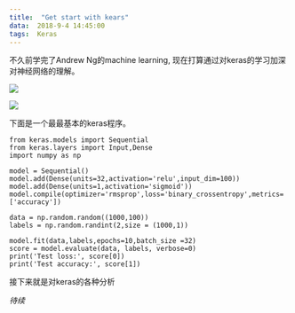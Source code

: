 ```yaml
---
title:  "Get start with kears"
data:  2018-9-4 14:45:00
tags:  Keras
---
```

不久前学完了Andrew Ng的machine learning, 现在打算通过对keras的学习加深对神经网络的理解。

![ ](http://images2015.cnblogs.com/blog/1119747/201707/1119747-20170707133635659-888158147.png  "keras的模块结构")

![ ](http://images2015.cnblogs.com/blog/1119747/201707/1119747-20170707133932722-715494711.png  "使用keras搭建一个神经网络")

下面是一个最最基本的keras程序。
```python3
from keras.models import Sequential
from keras.layers import Input,Dense
import numpy as np

model = Sequential()
model.add(Dense(units=32,activation='relu',input_dim=100))
model.add(Dense(units=1,activation='sigmoid'))
model.compile(optimizer='rmsprop',loss='binary_crossentropy',metrics=['accuracy'])

data = np.random.random((1000,100))
labels = np.random.randint(2,size = (1000,1))

model.fit(data,labels,epochs=10,batch_size =32)
score = model.evaluate(data, labels, verbose=0)
print('Test loss:', score[0])
print('Test accuracy:', score[1])
```

接下来就是对keras的各种分析

*待续*
